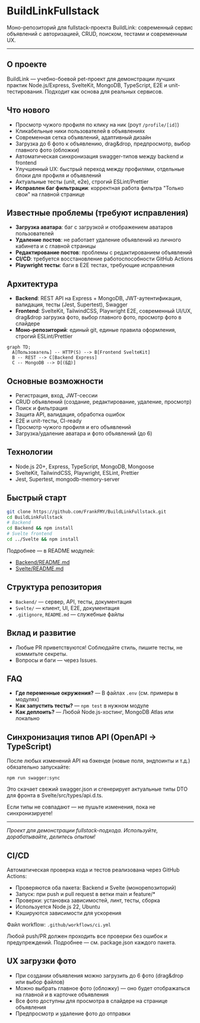 # BuildLinkFullstack

Моно-репозиторий для fullstack-проекта BuildLink: современный сервис объявлений с авторизацией, CRUD, поиском, тестами и современным UX.

---

## О проекте

BuildLink — учебно-боевой pet-проект для демонстрации лучших практик Node.js/Express, SvelteKit, MongoDB, TypeScript, E2E и unit-тестирования. Подходит как основа для реальных сервисов.

## Что нового

-   Просмотр чужого профиля по клику на ник (роут `/profile/[id]`)
-   Кликабельные ники пользователей в объявлениях
-   Современная сетка объявлений, адаптивный дизайн
-   Загрузка до 6 фото к объявлению, drag&drop, предпросмотр, выбор главного фото (обложки)
-   Автоматическая синхронизация swagger-типов между backend и frontend
-   Улучшенный UX: быстрый переход между профилями, отдельные блоки для профиля и объявлений
-   Актуальные тесты (unit, e2e), строгий ESLint/Prettier
-   **Исправлен баг фильтрации**: корректная работа фильтра "Только свои" на главной странице

## Известные проблемы (требуют исправления)

-   **Загрузка аватара**: баг с загрузкой и отображением аватаров пользователей
-   **Удаление постов**: не работает удаление объявлений из личного кабинета и с главной страницы
-   **Редактирование постов**: проблемы с редактированием объявлений
-   **CI/CD**: требуется восстановление работоспособности GitHub Actions
-   **Playwright тесты**: баги в E2E тестах, требующие исправления

## Архитектура

-   **Backend**: REST API на Express + MongoDB, JWT-аутентификация, валидация, тесты (Jest, Supertest), Swagger
-   **Frontend**: SvelteKit, TailwindCSS, Playwright E2E, современный UI/UX, drag&drop загрузка фото, выбор главного фото, просмотр фото в слайдере
-   **Моно-репозиторий**: единый git, единые правила оформления, строгий ESLint/Prettier

```mermaid
graph TD;
  A[Пользователь] -- HTTP(S) --> B[Frontend SvelteKit]
  B -- REST --> C[Backend Express]
  C -- MongoDB --> D[(БД)]
```

## Основные возможности

-   Регистрация, вход, JWT-сессии
-   CRUD объявлений (создание, редактирование, удаление, просмотр)
-   Поиск и фильтрация
-   Защита API, валидация, обработка ошибок
-   E2E и unit-тесты, CI-ready
-   Просмотр чужого профиля и его объявлений
-   Загрузка/удаление аватара и фото объявлений (до 6)

## Технологии

-   Node.js 20+, Express, TypeScript, MongoDB, Mongoose
-   SvelteKit, TailwindCSS, Playwright, ESLint, Prettier
-   Jest, Supertest, mongodb-memory-server

## Быстрый старт

```bash
git clone https://github.com/FrankFMY/BuildLinkFullstack.git
cd BuildLinkFullstack
# Backend
cd Backend && npm install
# Svelte frontend
cd ../Svelte && npm install
```

Подробнее — в README модулей:

-   [Backend/README.md](./Backend/README.md)
-   [Svelte/README.md](./Svelte/README.md)

## Структура репозитория

-   `Backend/` — сервер, API, тесты, документация
-   `Svelte/` — клиент, UI, E2E, документация
-   `.gitignore`, `README.md` — служебные файлы

## Вклад и развитие

-   Любые PR приветствуются! Соблюдайте стиль, пишите тесты, не коммитьте секреты.
-   Вопросы и баги — через Issues.

## FAQ

-   **Где переменные окружения?** — В файлах `.env` (см. примеры в модулях)
-   **Как запустить тесты?** — `npm test` в нужном модуле
-   **Как деплоить?** — Любой Node.js-хостинг, MongoDB Atlas или локально

## Синхронизация типов API (OpenAPI → TypeScript)

После любых изменений API на бэкенде (новые поля, эндпоинты и т.д.) обязательно запускайте:

```
npm run swagger:sync
```

Это скачает свежий swagger.json и сгенерирует актуальные типы DTO для фронта в Svelte/src/types/api.d.ts.

Если типы не совпадают — не пушьте изменения, пока не синхронизируете!

---

_Проект для демонстрации fullstack-подхода. Используйте, дорабатывайте, делитесь опытом!_

## CI/CD

Автоматическая проверка кода и тестов реализована через GitHub Actions:

-   Проверяются оба пакета: Backend и Svelte (монорепозиторий)
-   Запуск: при push и pull request в ветки main и feature/\*
-   Проверки: установка зависимостей, линт, тесты, сборка
-   Используется Node.js 22, Ubuntu
-   Кэшируются зависимости для ускорения

Файл workflow: `.github/workflows/ci.yml`

Любой push/PR должен проходить все проверки без ошибок и предупреждений. Подробнее — см. package.json каждого пакета.

## UX загрузки фото

-   При создании объявления можно загрузить до 6 фото (drag&drop или выбор файлов)
-   Можно выбрать главное фото (обложку) — оно будет отображаться на главной и в карточке объявления
-   Все фото доступны для просмотра в слайдере на странице объявления
-   Предпросмотр и удаление фото до отправки

